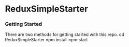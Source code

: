 # ReduxSimpleStarter

### Getting Started

There are two methods for getting started with this repo.
cd ReduxSimpleStarter
npm install
npm start
